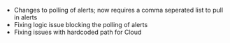 * Changes to polling of alerts; now requires a comma seperated list to pull in alerts
* Fixing logic issue blocking the polling of alerts
* Fixing issues with hardcoded path for Cloud